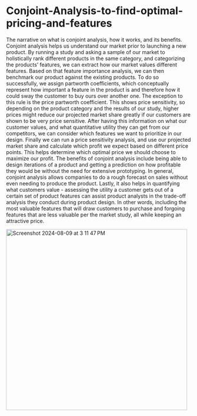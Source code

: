 # Conjoint-Analysis-to-find-optimal-pricing-and-features

The narrative on what is conjoint analysis, how it works, and its benefits.
Conjoint analysis helps us understand our market prior to launching a new product. By running a study and asking a sample of our market to holistically rank different products in the same category, and categorizing the products’ features, we can extract how our market values different features.
Based on that feature importance analysis, we can then benchmark our product against the existing products. To do so successfully, we assign partworth coefficients, which conceptually represent how important a feature in the product is and therefore how it could sway the customer to buy ours over another one. The exception to this rule is the price partworth coefficient. This shows price sensitivity, so depending on the product category and the results of our study, higher prices might reduce our projected market share greatly if our customers are shown to be very price sensitive.
After having this information on what our customer values, and what quantitative utility they can get from our competitors, we can consider which features we want to prioritize in our design. Finally we can run a price sensitivity analysis, and use our projected market share and calculate which profit we expect based on different price points. This helps determine which optimal price we should choose to maximize our profit.
The benefits of conjoint analysis include being able to design iterations of a product and getting a prediction on how profitable they would be without the need for extensive prototyping. In general, conjoint analysis allows companies to do a rough forecast on sales without even needing to produce the product. Lastly, it also helps in quantifying what customers value - assessing the utility a customer gets out of a certain set of product features can assist product analysts in the trade-off analysis they conduct during product design. In other words, including the most valuable features that will draw customers to purchase and forgoing features that are less valuable per the market study, all while keeping an attractive price.

<img width="492" alt="Screenshot 2024-08-09 at 3 11 47 PM" src="https://github.com/user-attachments/assets/6d4f9bc6-df0d-45ca-88d7-6a3aa744ccc9">
